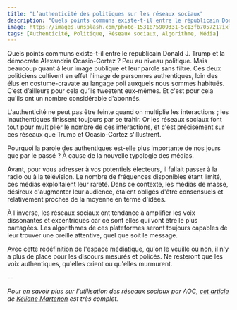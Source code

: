 ```yaml
---
title: "L’authenticité des politiques sur les réseaux sociaux"
description: "Quels points communs existe-t-il entre le républicain Donald J. Trump et la démocrate Alexandria Ocasio-Cortez ? Peu au niveau politique. Mais beaucoup quant à leur image publique et leur parole sans filtre."
image: https://images.unsplash.com/photo-1531875909331-5c13fb705721?ixlib=rb-1.2.1&auto=format&fit=crop&w=2100&q=80
tags: [Authenticité, Politique, Réseaux sociaux, Algorithme, Média]
---
```


Quels points communs existe-t-il entre le républicain Donald J. Trump et la démocrate Alexandria Ocasio-Cortez ? Peu au niveau politique. Mais beaucoup quant à leur image publique et leur parole sans filtre. Ces deux politiciens cultivent en effet l'image de personnes authentiques, loin des élus en costume-cravate au langage poli auxquels nous sommes habitués. C’est d’ailleurs pour cela qu’ils tweetent eux-mêmes. Et c'est pour cela qu'ils ont un nombre considérable d'abonnés.

L'authenticité ne peut pas être feinte quand on multiplie les interactions ; les inauthentiques finissent toujours par se trahir. Or les réseaux sociaux font tout pour multiplier le nombre de ces interactions, et c'est précisément sur ces réseaux que Trump et Ocasio-Cortez s'illustrent.

Pourquoi la parole des authentiques est-elle plus importante de nos jours que par le passé ? À cause de la nouvelle typologie des médias.

Avant, pour vous adresser à vos potentiels électeurs, il fallait passer à la radio ou à la télévision. Le nombre de fréquences disponibles étant limité, ces médias exploitaient leur rareté. Dans ce contexte, les médias de masse, désireux d'augmenter leur audience, étaient obligés d'être consensuels et relativement proches de la moyenne en terme d'idées.

À l'inverse, les réseaux sociaux ont tendance à amplifier les voix dissonantes et excentriques car ce sont elles qui vont être le plus partagées. Les algorithmes de ces plateformes seront toujours capables de leur trouver une oreille attentive, quel que soit le message.

Avec cette redéfinition de l'espace médiatique, qu'on le veuille ou non, il n'y a plus de place pour les discours mesurés et policés. Ne resteront que les voix authentiques, qu'elles crient ou qu'elles murmurent.

--

*Pour en savoir plus sur l'utilisation des réseaux sociaux par AOC, [cet article](https://medium.com/@Kmartenon/sans-filtre-8ecddc9956b) de [Kéliane Martenon](https://twitter.com/KMartenon) est très complet.*
